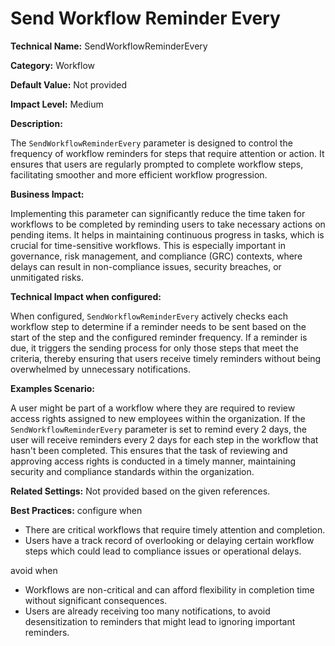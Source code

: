 # Send Workflow Reminder Every

**Technical Name:** SendWorkflowReminderEvery

**Category:** Workflow

**Default Value:** Not provided

**Impact Level:** Medium

**Description:**

The `SendWorkflowReminderEvery` parameter is designed to control the frequency of workflow reminders for steps that require attention or action. It ensures that users are regularly prompted to complete workflow steps, facilitating smoother and more efficient workflow progression.

**Business Impact:**

Implementing this parameter can significantly reduce the time taken for workflows to be completed by reminding users to take necessary actions on pending items. It helps in maintaining continuous progress in tasks, which is crucial for time-sensitive workflows. This is especially important in governance, risk management, and compliance (GRC) contexts, where delays can result in non-compliance issues, security breaches, or unmitigated risks.

**Technical Impact when configured:**

When configured, `SendWorkflowReminderEvery` actively checks each workflow step to determine if a reminder needs to be sent based on the start of the step and the configured reminder frequency. If a reminder is due, it triggers the sending process for only those steps that meet the criteria, thereby ensuring that users receive timely reminders without being overwhelmed by unnecessary notifications.

**Examples Scenario:**

A user might be part of a workflow where they are required to review access rights assigned to new employees within the organization. If the `SendWorkflowReminderEvery` parameter is set to remind every 2 days, the user will receive reminders every 2 days for each step in the workflow that hasn't been completed. This ensures that the task of reviewing and approving access rights is conducted in a timely manner, maintaining security and compliance standards within the organization.

**Related Settings:** Not provided based on the given references.

**Best Practices:** configure when

- There are critical workflows that require timely attention and completion.
- Users have a track record of overlooking or delaying certain workflow steps which could lead to compliance issues or operational delays.

avoid when

- Workflows are non-critical and can afford flexibility in completion time without significant consequences.
- Users are already receiving too many notifications, to avoid desensitization to reminders that might lead to ignoring important reminders.
